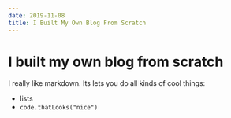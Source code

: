 ```yaml
---
date: 2019-11-08
title: I Built My Own Blog From Scratch
---
```


# I built my own blog from scratch

I really like markdown. Its lets you do all kinds of cool things:

- lists
- `code.thatLooks("nice")`
